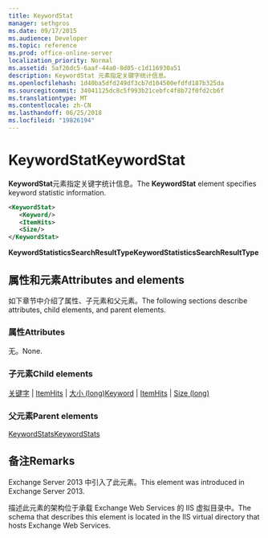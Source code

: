 ```yaml
---
title: KeywordStat
manager: sethgros
ms.date: 09/17/2015
ms.audience: Developer
ms.topic: reference
ms.prod: office-online-server
localization_priority: Normal
ms.assetid: 5af26dc5-6aaf-44a0-8d05-c1d116930a51
description: KeywordStat 元素指定关键字统计信息。
ms.openlocfilehash: 1d40ba5dfd249df3cb7d104500efdfd187b325da
ms.sourcegitcommit: 34041125dc8c5f993b21cebfc4f8b72f0fd2cb6f
ms.translationtype: MT
ms.contentlocale: zh-CN
ms.lasthandoff: 06/25/2018
ms.locfileid: "19826194"
---
```

# <a name="keywordstat"></a><span data-ttu-id="598d5-103">KeywordStat</span><span class="sxs-lookup"><span data-stu-id="598d5-103">KeywordStat</span></span>

<span data-ttu-id="598d5-104">**KeywordStat**元素指定关键字统计信息。</span><span class="sxs-lookup"><span data-stu-id="598d5-104">The **KeywordStat** element specifies keyword statistic information.</span></span> 
  
```XML
<KeywordStat>
   <Keyword/>
   <ItemHits>
   <Size/>
</KeywordStat>
```

 <span data-ttu-id="598d5-105">**KeywordStatisticsSearchResultType**</span><span class="sxs-lookup"><span data-stu-id="598d5-105">**KeywordStatisticsSearchResultType**</span></span>
## <a name="attributes-and-elements"></a><span data-ttu-id="598d5-106">属性和元素</span><span class="sxs-lookup"><span data-stu-id="598d5-106">Attributes and elements</span></span>

<span data-ttu-id="598d5-107">如下章节中介绍了属性、子元素和父元素。</span><span class="sxs-lookup"><span data-stu-id="598d5-107">The following sections describe attributes, child elements, and parent elements.</span></span>
  
### <a name="attributes"></a><span data-ttu-id="598d5-108">属性</span><span class="sxs-lookup"><span data-stu-id="598d5-108">Attributes</span></span>

<span data-ttu-id="598d5-109">无。</span><span class="sxs-lookup"><span data-stu-id="598d5-109">None.</span></span>
  
### <a name="child-elements"></a><span data-ttu-id="598d5-110">子元素</span><span class="sxs-lookup"><span data-stu-id="598d5-110">Child elements</span></span>

<span data-ttu-id="598d5-111">[关键字](keyword.md) | [ItemHits](itemhits.md) | [大小 (long)](size-long.md)</span><span class="sxs-lookup"><span data-stu-id="598d5-111">[Keyword](keyword.md) | [ItemHits](itemhits.md) | [Size (long)](size-long.md)</span></span>
  
### <a name="parent-elements"></a><span data-ttu-id="598d5-112">父元素</span><span class="sxs-lookup"><span data-stu-id="598d5-112">Parent elements</span></span>

[<span data-ttu-id="598d5-113">KeywordStats</span><span class="sxs-lookup"><span data-stu-id="598d5-113">KeywordStats</span></span>](keywordstats.md)
  
## <a name="remarks"></a><span data-ttu-id="598d5-114">备注</span><span class="sxs-lookup"><span data-stu-id="598d5-114">Remarks</span></span>

<span data-ttu-id="598d5-115">Exchange Server 2013 中引入了此元素。</span><span class="sxs-lookup"><span data-stu-id="598d5-115">This element was introduced in Exchange Server 2013.</span></span>
  
<span data-ttu-id="598d5-116">描述此元素的架构位于承载 Exchange Web Services 的 IIS 虚拟目录中。</span><span class="sxs-lookup"><span data-stu-id="598d5-116">The schema that describes this element is located in the IIS virtual directory that hosts Exchange Web Services.</span></span>
  

